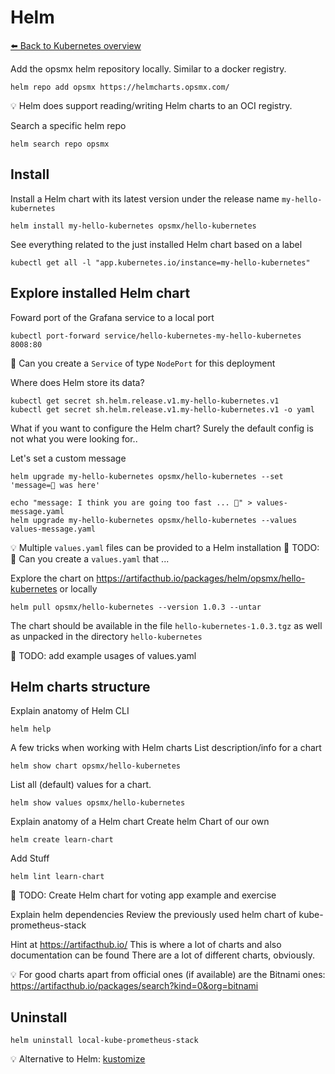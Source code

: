# Helm
[⬅️ Back to Kubernetes overview](kubernetes.md)

Add the opsmx helm repository locally. Similar to a docker registry. 
```shell
helm repo add opsmx https://helmcharts.opsmx.com/
```
💡 Helm does support reading/writing Helm charts to an OCI registry. 

Search a specific helm repo
```shell
helm search repo opsmx
```

## Install

Install a Helm chart with its latest version under the release name `my-hello-kubernetes`
```shell
helm install my-hello-kubernetes opsmx/hello-kubernetes
```

See everything related to the just installed Helm chart based on a label
```shell
kubectl get all -l "app.kubernetes.io/instance=my-hello-kubernetes"
```

## Explore installed Helm chart

Foward port of the Grafana service to a local port
```shell
kubectl port-forward service/hello-kubernetes-my-hello-kubernetes 8008:80
```
📝 Can you create a `Service` of type `NodePort` for this deployment 

Where does Helm store its data?
```shell
kubectl get secret sh.helm.release.v1.my-hello-kubernetes.v1
kubectl get secret sh.helm.release.v1.my-hello-kubernetes.v1 -o yaml
```

What if you want to configure the Helm chart? Surely the default config is not what you were looking for..

Let's set a custom message
```shell
helm upgrade my-hello-kubernetes opsmx/hello-kubernetes --set 'message=🥷 was here'
```

```shell
echo "message: I think you are going too fast ... ️🤯️" > values-message.yaml
helm upgrade my-hello-kubernetes opsmx/hello-kubernetes --values values-message.yaml
```
💡 Multiple `values.yaml` files can be provided to a Helm installation
🚧 TODO: 📝 Can you create a `values.yaml` that ...


Explore the chart on https://artifacthub.io/packages/helm/opsmx/hello-kubernetes or locally
```shell
helm pull opsmx/hello-kubernetes --version 1.0.3 --untar
```
The chart should be available in the file `hello-kubernetes-1.0.3.tgz` as well as unpacked in the directory `hello-kubernetes`


🚧 TODO: add example usages of values.yaml

## Helm charts structure

Explain anatomy of Helm CLI
```shell
helm help
```

A few tricks when working with Helm charts
List description/info for a chart
```shell
helm show chart opsmx/hello-kubernetes
```
List all (default) values for a chart.
```shell
helm show values opsmx/hello-kubernetes
```

Explain anatomy of a Helm chart
Create helm Chart of our own
```shell
helm create learn-chart
```

Add Stuff
```shell
helm lint learn-chart
```

🚧 TODO: Create Helm chart for voting app example and exercise

Explain helm dependencies
Review the previously used helm chart of kube-prometheus-stack

Hint at https://artifacthub.io/ 
This is where a lot of charts and also documentation can be found
There are a lot of different charts, obviously. 

💡 For good charts apart from official ones (if available) are the Bitnami ones: https://artifacthub.io/packages/search?kind=0&org=bitnami

## Uninstall

```shell
helm uninstall local-kube-prometheus-stack
```

💡 Alternative to Helm: [kustomize](https://kustomize.io/) 

